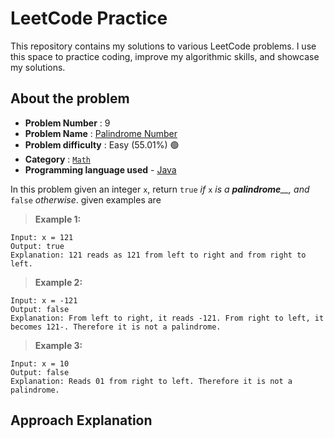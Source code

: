# LeetCode Practice

This repository contains my solutions to various LeetCode problems. I use this space to practice coding, improve my algorithmic skills, and showcase my solutions.

## About the problem
- **Problem Number** : 9
- **Problem Name** :  [Palindrome Number](https://leetcode.com/problems/palindrome-number/description/ "https://leetcode.com/problems/palindrome-number/description/")
- **Problem difficulty** : Easy (55.01%) 🟢
- **Category** : [`Math`](https://leetcode.com/tag/math "https://leetcode.com/tag/math")
- **Programming language used** - [Java](https://www.java.com/en/)

In this problem given an integer `x`, return `true` _if_ `x` _is a_ _**palindrome**__, and_ `false` _otherwise_.
given examples are 

>**Example 1:**
```
Input: x = 121
Output: true
Explanation: 121 reads as 121 from left to right and from right to left.
```

>**Example 2:**
```
Input: x = -121
Output: false
Explanation: From left to right, it reads -121. From right to left, it becomes 121-. Therefore it is not a palindrome.
```

>**Example 3:**
```
Input: x = 10
Output: false
Explanation: Reads 01 from right to left. Therefore it is not a palindrome.
```

## Approach Explanation
